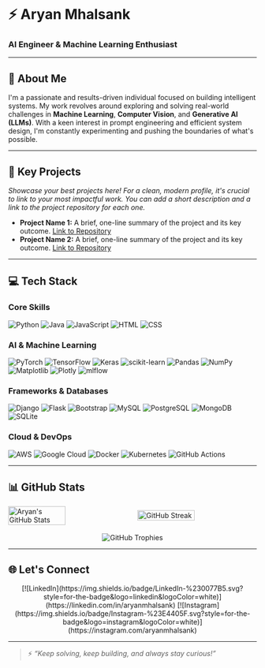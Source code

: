 # ⚡ Aryan Mhalsank

### AI Engineer & Machine Learning Enthusiast

---

## 👋 About Me

I'm a passionate and results-driven individual focused on building intelligent systems. My work revolves around exploring and solving real-world challenges in **Machine Learning**, **Computer Vision**, and **Generative AI (LLMs)**. With a keen interest in prompt engineering and efficient system design, I'm constantly experimenting and pushing the boundaries of what's possible.

---

## 🚀 Key Projects

_Showcase your best projects here! For a clean, modern profile, it's crucial to link to your most impactful work. You can add a short description and a link to the project repository for each one._

-   **Project Name 1:** A brief, one-line summary of the project and its key outcome. [Link to Repository](https://github.com/your_project_link)
-   **Project Name 2:** A brief, one-line summary of the project and its key outcome. [Link to Repository](https://github.com/your_project_link)

---

## 💻 Tech Stack

### Core Skills
![Python](https://img.shields.io/badge/Python-%233776AB.svg?style=for-the-badge&logo=python&logoColor=white) 
![Java](https://img.shields.io/badge/Java-%23ED8B00.svg?style=for-the-badge&logo=openjdk&logoColor=white) 
![JavaScript](https://img.shields.io/badge/JavaScript-%23F7DF1E.svg?style=for-the-badge&logo=javascript&logoColor=black) 
![HTML](https://img.shields.io/badge/HTML5-%23E34F26.svg?style=for-the-badge&logo=html5&logoColor=white) 
![CSS](https://img.shields.io/badge/CSS3-%231572B6.svg?style=for-the-badge&logo=css3&logoColor=white)

### AI & Machine Learning
![PyTorch](https://img.shields.io/badge/PyTorch-%23EE4C2C.svg?style=for-the-badge&logo=PyTorch&logoColor=white) 
![TensorFlow](https://img.shields.io/badge/TensorFlow-%23FF6F00.svg?style=for-the-badge&logo=TensorFlow&logoColor=white) 
![Keras](https://img.shields.io/badge/Keras-%23D00000.svg?style=for-the-badge&logo=Keras&logoColor=white) 
![scikit-learn](https://img.shields.io/badge/scikit--learn-%23F7931E.svg?style=for-the-badge&logo=scikit-learn&logoColor=white) 
![Pandas](https://img.shields.io/badge/Pandas-%23150458.svg?style=for-the-badge&logo=pandas&logoColor=white) 
![NumPy](https://img.shields.io/badge/NumPy-%23013243.svg?style=for-the-badge&logo=numpy&logoColor=white) 
![Matplotlib](https://img.shields.io/badge/Matplotlib-%23000000.svg?style=for-the-badge&logo=matplotlib&logoColor=white) 
![Plotly](https://img.shields.io/badge/Plotly-%233F4F75.svg?style=for-the-badge&logo=plotly&logoColor=white) 
![mlflow](https://img.shields.io/badge/mlflow-%232C2E3E.svg?style=for-the-badge&logo=mlflow&logoColor=white)

### Frameworks & Databases
![Django](https://img.shields.io/badge/Django-%23092E20.svg?style=for-the-badge&logo=django&logoColor=white) 
![Flask](https://img.shields.io/badge/Flask-%23000.svg?style=for-the-badge&logo=flask&logoColor=white) 
![Bootstrap](https://img.shields.io/badge/Bootstrap-%238511FA.svg?style=for-the-badge&logo=bootstrap&logoColor=white)
![MySQL](https://img.shields.io/badge/MySQL-%234479A1.svg?style=for-the-badge&logo=mysql&logoColor=white) 
![PostgreSQL](https://img.shields.io/badge/PostgreSQL-%23316192.svg?style=for-the-badge&logo=postgresql&logoColor=white) 
![MongoDB](https://img.shields.io/badge/MongoDB-%2347A248.svg?style=for-the-badge&logo=mongodb&logoColor=white) 
![SQLite](https://img.shields.io/badge/SQLite-%2307405e.svg?style=for-the-badge&logo=sqlite&logoColor=white)

### Cloud & DevOps
![AWS](https://img.shields.io/badge/AWS-%23FF9900.svg?style=for-the-badge&logo=amazon-aws&logoColor=white) 
![Google Cloud](https://img.shields.io/badge/Google%20Cloud-%234285F4.svg?style=for-the-badge&logo=google-cloud&logoColor=white) 
![Docker](https://img.shields.io/badge/Docker-%230db7ed.svg?style=for-the-badge&logo=docker&logoColor=white) 
![Kubernetes](https://img.shields.io/badge/Kubernetes-%23326ce5.svg?style=for-the-badge&logo=kubernetes&logoColor=white) 
![GitHub Actions](https://img.shields.io/badge/GitHub%20Actions-%232671E5.svg?style=for-the-badge&logo=githubactions&logoColor=white)

---

## 📊 GitHub Stats

<div style="display: flex; justify-content: space-between; align-items: center;">
    <img src="https://github-readme-stats.vercel.app/api?username=aryanmhalsank19&show_icons=true&theme=radical" alt="Aryan's GitHub Stats" style="width: 48%;">
    <img src="https://github-readme-streak-stats.herokuapp.com/?user=aryanmhalsank19&theme=radical" alt="GitHub Streak" style="width: 48%;">
</div>

<br>

<div align="center">
    <img src="https://github-profile-trophy.vercel.app/?username=aryanmhalsank19&theme=radical&no-frame=false&no-bg=false&margin-w=4" alt="GitHub Trophies">
</div>

---

## 🌐 Let's Connect
<div align="center">
    [![LinkedIn](https://img.shields.io/badge/LinkedIn-%230077B5.svg?style=for-the-badge&logo=linkedin&logoColor=white)](https://linkedin.com/in/aryanmhalsank)
    [![Instagram](https://img.shields.io/badge/Instagram-%23E4405F.svg?style=for-the-badge&logo=instagram&logoColor=white)](https://instagram.com/aryanmhalsank)
</div>

---

> ⚡ *“Keep solving, keep building, and always stay curious!”*
